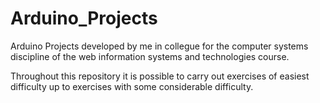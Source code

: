 # Arduino_Projects
Arduino Projects developed by me in collegue for the computer systems discipline of the web information systems and technologies course.

Throughout this repository it is possible to carry out exercises of easiest difficulty up to exercises with some considerable difficulty.
